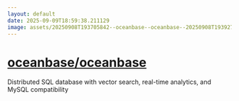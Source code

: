```yaml
---
layout: default
date: 2025-09-09T18:59:38.211129
image: assets/20250908T193705842--oceanbase--oceanbase--20250908T193927300--cropped.png
---
```


# [oceanbase/oceanbase](https://github.com/oceanbase/oceanbase)

Distributed SQL database with vector search, real-time analytics, and MySQL compatibility
